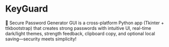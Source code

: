 # KeyGuard
🔑 Secure Password Generator GUI is a cross-platform Python app (Tkinter + ttkbootstrap) that creates strong passwords with intuitive UI, real-time dark/light themes, strength feedback, clipboard copy, and optional local saving—security meets simplicity!
